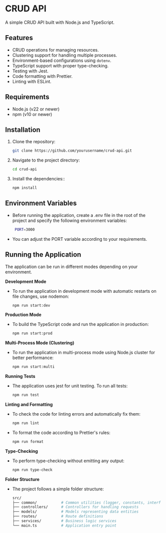 # CRUD API

A simple CRUD API built with Node.js and TypeScript.

## Features

- CRUD operations for managing resources.
- Clustering support for handling multiple processes.
- Environment-based configurations using `dotenv`.
- TypeScript support with proper type-checking.
- Testing with Jest.
- Code formatting with Prettier.
- Linting with ESLint.

## Requirements

- Node.js (v22 or newer)
- npm (v10 or newer)

## Installation

1. Clone the repository:

   ```bash
   git clone https://github.com/yourusername/crud-api.git

2. Navigate to the project directory:
    ```bash
    cd crud-api

3. Install the dependencies::
    ```bash
    npm install
   
## Environment Variables

- Before running the application, create a .env file in the root of the project and specify the following environment variables:
   ```bash
    PORT=3000
- You can adjust the PORT variable according to your requirements.

## Running the Application

The application can be run in different modes depending on your environment.

**Development Mode**
- To run the application in development mode with automatic restarts on file changes, use nodemon:
    ```bash
    npm run start:dev

**Production Mode**
- To build the TypeScript code and run the application in production:
    ```bash
    npm run start:prod

**Multi-Process Mode (Clustering)**
- To run the application in multi-process mode using Node.js cluster for better performance:
    ```bash
    npm run start:multi

**Running Tests**
- The application uses jest for unit testing. To run all tests:
    ```bash
    npm run test

**Linting and Formatting**
- To check the code for linting errors and automatically fix them:
    ```bash
    npm run lint
- To format the code according to Prettier's rules:
    ```bash
    npm run format

**Type-Checking**
- To perform type-checking without emitting any output:
    ```bash
    npm run type-check
  
**Folder Structure**
- The project follows a simple folder structure:
    ```bash
    src/
    ├── common/           # Common utilities (logger, constants, interface.)
    ├── controllers/      # Controllers for handling requests
    ├── models/           # Models representing data entities
    ├── routes/           # Route definitions
    ├── services/         # Business logic services
    └── main.ts           # Application entry point
